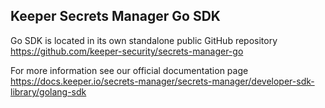 ## Keeper Secrets Manager Go SDK

Go SDK is located in its own standalone public GitHub repository https://github.com/keeper-security/secrets-manager-go

For more information see our official documentation page https://docs.keeper.io/secrets-manager/secrets-manager/developer-sdk-library/golang-sdk
